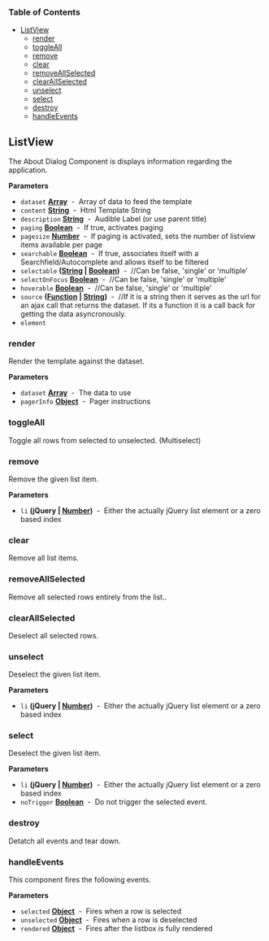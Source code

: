 <!-- Generated by documentation.js. Update this documentation by updating the source code. -->

### Table of Contents

-   [ListView](#listview)
    -   [render](#render)
    -   [toggleAll](#toggleall)
    -   [remove](#remove)
    -   [clear](#clear)
    -   [removeAllSelected](#removeallselected)
    -   [clearAllSelected](#clearallselected)
    -   [unselect](#unselect)
    -   [select](#select)
    -   [destroy](#destroy)
    -   [handleEvents](#handleevents)

## ListView

The About Dialog Component is displays information regarding the application.

**Parameters**

-   `dataset` **[Array](https://developer.mozilla.org/en-US/docs/Web/JavaScript/Reference/Global_Objects/Array)**  -  Array of data to feed the template
-   `content` **[String](https://developer.mozilla.org/en-US/docs/Web/JavaScript/Reference/Global_Objects/String)**  -  Html Template String
-   `description` **[String](https://developer.mozilla.org/en-US/docs/Web/JavaScript/Reference/Global_Objects/String)**  -  Audible Label (or use parent title)
-   `paging` **[Boolean](https://developer.mozilla.org/en-US/docs/Web/JavaScript/Reference/Global_Objects/Boolean)**  -  If true, activates paging
-   `pagesize` **[Number](https://developer.mozilla.org/en-US/docs/Web/JavaScript/Reference/Global_Objects/Number)**  -  If paging is activated, sets the number of listview items available per page
-   `searchable` **[Boolean](https://developer.mozilla.org/en-US/docs/Web/JavaScript/Reference/Global_Objects/Boolean)**  -  If true, associates itself with a Searchfield/Autocomplete and allows itself to be filtered
-   `selectable` **([String](https://developer.mozilla.org/en-US/docs/Web/JavaScript/Reference/Global_Objects/String) \| [Boolean](https://developer.mozilla.org/en-US/docs/Web/JavaScript/Reference/Global_Objects/Boolean))**  -   //Can be false, 'single' or 'multiple'
-   `selectOnFocus` **[Boolean](https://developer.mozilla.org/en-US/docs/Web/JavaScript/Reference/Global_Objects/Boolean)**  -   //Can be false, 'single' or 'multiple'
-   `hoverable` **[Boolean](https://developer.mozilla.org/en-US/docs/Web/JavaScript/Reference/Global_Objects/Boolean)**  -   //Can be false, 'single' or 'multiple'
-   `source` **([Function](https://developer.mozilla.org/en-US/docs/Web/JavaScript/Reference/Statements/function) \| [String](https://developer.mozilla.org/en-US/docs/Web/JavaScript/Reference/Global_Objects/String))**  -  //If it is a string then it serves as the url for an ajax call that returns the dataset. If its a function it is a call back for getting the data asyncronously.
-   `element`  

### render

Render the template against the dataset.

**Parameters**

-   `dataset` **[Array](https://developer.mozilla.org/en-US/docs/Web/JavaScript/Reference/Global_Objects/Array)**  -  The data to use
-   `pagerInfo` **[Object](https://developer.mozilla.org/en-US/docs/Web/JavaScript/Reference/Global_Objects/Object)**  -  Pager instructions

### toggleAll

Toggle all rows from selected to unselected. (Multiselect)

### remove

Remove the given list item.

**Parameters**

-   `li` **(jQuery | [Number](https://developer.mozilla.org/en-US/docs/Web/JavaScript/Reference/Global_Objects/Number))**  -  Either the actually jQuery list element or a zero based index

### clear

Remove all list items.

### removeAllSelected

Remove all selected rows entirely from the list..

### clearAllSelected

Deselect all selected rows.

### unselect

Deselect the given list item.

**Parameters**

-   `li` **(jQuery | [Number](https://developer.mozilla.org/en-US/docs/Web/JavaScript/Reference/Global_Objects/Number))**  -  Either the actually jQuery list element or a zero based index

### select

Deselect the given list item.

**Parameters**

-   `li` **(jQuery | [Number](https://developer.mozilla.org/en-US/docs/Web/JavaScript/Reference/Global_Objects/Number))**  -  Either the actually jQuery list element or a zero based index
-   `noTrigger` **[Boolean](https://developer.mozilla.org/en-US/docs/Web/JavaScript/Reference/Global_Objects/Boolean)**  -  Do not trigger the selected event.

### destroy

Detatch all events and tear down.

### handleEvents

This component fires the following events.

**Parameters**

-   `selected` **[Object](https://developer.mozilla.org/en-US/docs/Web/JavaScript/Reference/Global_Objects/Object)**  -  Fires when a row is selected
-   `unselected` **[Object](https://developer.mozilla.org/en-US/docs/Web/JavaScript/Reference/Global_Objects/Object)**  -  Fires when a row is deselected
-   `rendered` **[Object](https://developer.mozilla.org/en-US/docs/Web/JavaScript/Reference/Global_Objects/Object)**  -  Fires after the listbox is fully rendered
